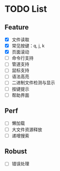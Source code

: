 # TODO List

## Feature

- [x] 文件读取
- [x] 常见按键：q, j, k
- [x] 页面滚动
- [ ] 命令行支持
- [ ] 管道支持
- [ ] 鼠标支持
- [ ] 语法高亮
- [ ] 二进制文件检测与显示
- [ ] 按键提示
- [ ] 帮助界面

## Perf

- [ ] 懒加载
- [ ] 大文件资源释放
- [ ] 递增搜索

## Robust

- [ ] 错误处理
